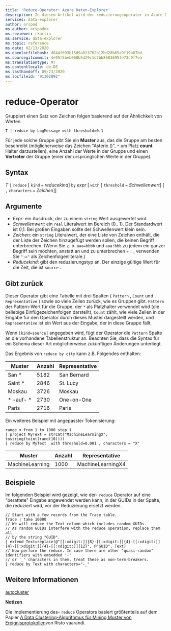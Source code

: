```yaml
---
title: 'Reduce-Operator: Azure Daten-Explorer'
description: In diesem Artikel wird der reduzierungsoperator in Azure Daten-Explorer beschrieben.
services: data-explorer
author: orspod
ms.author: orspodek
ms.reviewer: rkarlin
ms.service: data-explorer
ms.topic: reference
ms.date: 02/13/2020
ms.openlocfilehash: d844f693b1509a823702b12bd28b85a9f19a07bd
ms.sourcegitcommit: 4e95f5beb060b5d29c1d7bb8683695fe73c9f7ea
ms.translationtype: MT
ms.contentlocale: de-DE
ms.lasthandoff: 09/23/2020
ms.locfileid: "91102892"
---
```

# <a name="reduce-operator"></a>reduce-Operator

Gruppiert einen Satz von Zeichen folgen basierend auf der Ähnlichkeit von Werten.

```kusto
T | reduce by LogMessage with threshold=0.1
```

Für jede solche Gruppe gibt Sie ein **Muster** aus, das die Gruppe am besten beschreibt (möglicherweise das Zeichen "Asterix ()", `*` um Platz **count** Halter darzustellen), eine Anzahl der Werte in der Gruppe und einen **Vertreter** der Gruppe (einer der ursprünglichen Werte in der Gruppe).

## <a name="syntax"></a>Syntax

*T* `|` `reduce` [ `kind` `=` *reducekind*] `by` *expr* [ `with` [ `threshold` `=` *Schwellenwert*] [ `,` `characters` `=` *Zeichen*]]

## <a name="arguments"></a>Argumente

* *Expr*: ein Ausdruck, der zu einem `string` Wert ausgewertet wird.
* *Schwellenwert*: ein `real` Literalwert im Bereich (0.. 1). Der Standardwert ist 0,1. Bei großen Eingaben sollte der Schwellenwert klein sein. 
* *Zeichen*: ein `string` Literalwert, der eine Liste von Zeichen enthält, die der Liste der Zeichen hinzugefügt werden sollen, die keinen Begriff unterbrechen. (Wenn Sie z. b. `aaa=bbbb` und `aaa:bbb` zu jedem ein ganzer Begriff sein möchten, anstatt an und zu unterbrechen `=` `:` , verwenden Sie `":="` als Zeichenfolgenliterale.)
* *Reducekind*: gibt den reduzierungstyp an. Der einzige gültige Wert für die Zeit, die ist `source` .

## <a name="returns"></a>Gibt zurück

Dieser Operator gibt eine Tabelle mit drei Spalten ( `Pattern` , `Count` und `Representative` ) sowie so viele Zeilen zurück, wie es Gruppen gibt. `Pattern` der Pattern-Wert für die Gruppe, der `*` als Platzhalter verwendet wird (die beliebige Einfügezeichenfolgen darstellt), `Count` zählt, wie viele Zeilen in der Eingabe für den Operator durch dieses Muster dargestellt werden, und `Representative` ist ein Wert aus der Eingabe, der in diese Gruppe fällt.

Wenn `[kind=source]` angegeben wird, fügt der Operator die `Pattern` Spalte an die vorhandene Tabellenstruktur an.
Beachten Sie, dass die Syntax für ein Schema dieser Art möglicherweise zukünftigen Änderungen unterliegt.

Das Ergebnis von `reduce by city` kann z.B. Folgendes enthalten: 

|Muster     |Anzahl |Representative|
|------------|------|--------------|
| San *      | 5182 |San Bernard   |
| Saint *    | 2846 |St. Lucy    |
| Moskau     | 3726 |Moskau        |
| \* -auf- \* | 2730 |One-on-One  |
| Paris      | 2716 |Paris         |

Ein weiteres Beispiel mit angepasster Tokenisierung:

<!-- csl: https://help.kusto.windows.net:443/Samples -->
```kusto
range x from 1 to 1000 step 1
| project MyText = strcat("MachineLearningX", tostring(toint(rand(10))))
| reduce by MyText  with threshold=0.001 , characters = "X" 
```

|Muster         |Anzahl|Representative   |
|----------------|-----|-----------------|
|MachineLearning|1000 |MachineLearningX4|

## <a name="examples"></a>Beispiele

Im folgenden Beispiel wird gezeigt, wie der- `reduce` Operator auf eine "berattete" Eingabe angewendet werden kann, in der GUIDs in der Spalte, die reduziert wird, vor der Reduzierung ersetzt werden.

```kusto
// Start with a few records from the Trace table.
Trace | take 10000
// We will reduce the Text column which includes random GUIDs.
// As random GUIDs interfere with the reduce operation, replace them all
// by the string "GUID".
| extend Text=replace(@"[[:xdigit:]]{8}-[[:xdigit:]]{4}-[[:xdigit:]]{4}-[[:xdigit:]]{4}-[[:xdigit:]]{12}", @"GUID", Text)
// Now perform the reduce. In case there are other "quasi-random" identifiers with embedded '-'
// or '_' characters in them, treat these as non-term-breakers.
| reduce by Text with characters="-_"
```

## <a name="see-also"></a>Weitere Informationen

[autocluster](./autoclusterplugin.md)

**Notizen**

Die Implementierung des- `reduce` Operators basiert größtenteils auf dem Papier [A Data Clustering-Algorithmus für Mining Muster von Ereignisprotokollen](https://ristov.github.io/publications/slct-ipom03-web.pdf)von Risto vaarandi.
